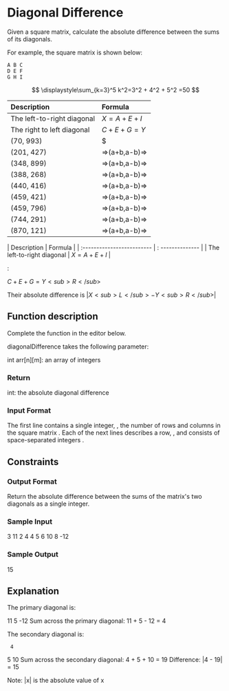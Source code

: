 # Diagonal Difference

Given a square matrix, calculate the absolute difference between the sums of its diagonals.

For example, the square matrix  is shown below:

```
A B C
D E F
G H I
```

$$
\displaystyle\sum_{k=3}^5 k^2=3^2 + 4^2 + 5^2 =50
$$


| Description | Formula   |
| :----------- | :------------ |     
| The left-to-right diagonal | $X = A + E + I$ |
| The right to left diagonal | $C + E + G = Y$ |
| (70, 993)	   | $| X - Y |$ |
| (201, 427)   | =>(a+b,a-b)=> |  
| (348, 899)   | =>(a+b,a-b)=> |        
| (388, 268)   | =>(a+b,a-b)=> |          
| (440, 416)   | =>(a+b,a-b)=> |         
| (459, 421)   | =>(a+b,a-b)=> |          
| (459, 796)   | =>(a+b,a-b)=> |         
| (744, 291)   | =>(a+b,a-b)=> |         
| (870, 121)   | =>(a+b,a-b)=> |       



| Description                | Formula          |
| :------------------------- | : -------------- |
| The left-to-right diagonal | $X = A + E + I$  |

: 

$C + E + G = Y<sub>R</sub>$ 

Their absolute difference is $| X<sub>L</sub> - Y<sub>R</sub> |$

## Function description

Complete the  function in the editor below.

diagonalDifference takes the following parameter:

int arr[n][m]: an array of integers

### Return

int: the absolute diagonal difference

### Input Format

The first line contains a single integer, , the number of rows and columns in the square matrix .
Each of the next  lines describes a row, , and consists of  space-separated integers .

## Constraints

### Output Format

Return the absolute difference between the sums of the matrix's two diagonals as a single integer.

### Sample Input

3
11 2 4
4 5 6
10 8 -12

### Sample Output

15

## Explanation

The primary diagonal is:

11
   5
     -12
Sum across the primary diagonal: 11 + 5 - 12 = 4

The secondary diagonal is:

     4
   5
10
Sum across the secondary diagonal: 4 + 5 + 10 = 19
Difference: |4 - 19| = 15

Note: |x| is the absolute value of x
